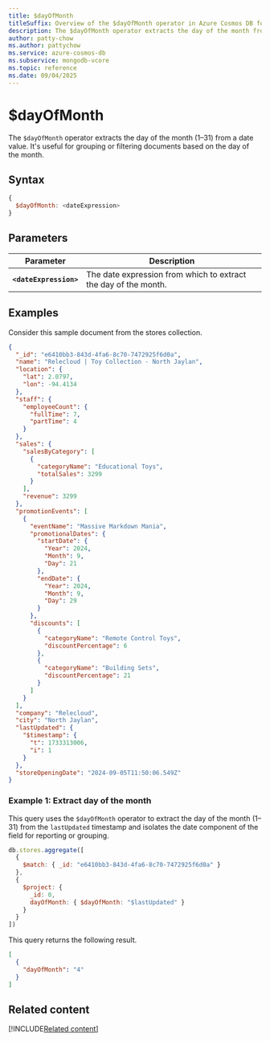 ```yaml
---
title: $dayOfMonth
titleSuffix: Overview of the $dayOfMonth operator in Azure Cosmos DB for MongoDB (vCore)
description: The $dayOfMonth operator extracts the day of the month from a date.
author: patty-chow
ms.author: pattychow
ms.service: azure-cosmos-db
ms.subservice: mongodb-vcore
ms.topic: reference
ms.date: 09/04/2025
---
```


# $dayOfMonth

The `$dayOfMonth` operator extracts the day of the month (1–31) from a date value. It's useful for grouping or filtering documents based on the day of the month.

## Syntax

```javascript
{
  $dayOfMonth: <dateExpression>
}
```

## Parameters

| Parameter              | Description                                                     |
| ---------------------- | --------------------------------------------------------------- |
| **`<dateExpression>`** | The date expression from which to extract the day of the month. |

## Examples

Consider this sample document from the stores collection.

```json
{
  "_id": "e6410bb3-843d-4fa6-8c70-7472925f6d0a",
  "name": "Relecloud | Toy Collection - North Jaylan",
  "location": {
    "lat": 2.0797,
    "lon": -94.4134
  },
  "staff": {
    "employeeCount": {
      "fullTime": 7,
      "partTime": 4
    }
  },
  "sales": {
    "salesByCategory": [
      {
        "categoryName": "Educational Toys",
        "totalSales": 3299
      }
    ],
    "revenue": 3299
  },
  "promotionEvents": [
    {
      "eventName": "Massive Markdown Mania",
      "promotionalDates": {
        "startDate": {
          "Year": 2024,
          "Month": 9,
          "Day": 21
        },
        "endDate": {
          "Year": 2024,
          "Month": 9,
          "Day": 29
        }
      },
      "discounts": [
        {
          "categoryName": "Remote Control Toys",
          "discountPercentage": 6
        },
        {
          "categoryName": "Building Sets",
          "discountPercentage": 21
        }
      ]
    }
  ],
  "company": "Relecloud",
  "city": "North Jaylan",
  "lastUpdated": {
    "$timestamp": {
      "t": 1733313006,
      "i": 1
    }
  },
  "storeOpeningDate": "2024-09-05T11:50:06.549Z"
}
```

### Example 1: Extract day of the month

This query uses the `$dayOfMonth` operator to extract the day of the month (1–31) from the `lastUpdated` timestamp and isolates the date component of the field for reporting or grouping.

```javascript
db.stores.aggregate([
  {
    $match: { _id: "e6410bb3-843d-4fa6-8c70-7472925f6d0a" }
  },
  {
    $project: {
      _id: 0,
      dayOfMonth: { $dayOfMonth: "$lastUpdated" }
    }
  }
])
```

This query returns the following result.

```json
[
  {
    "dayOfMonth": "4"
  }
]
```

## Related content

[!INCLUDE[Related content](../includes/related-content.md)]
